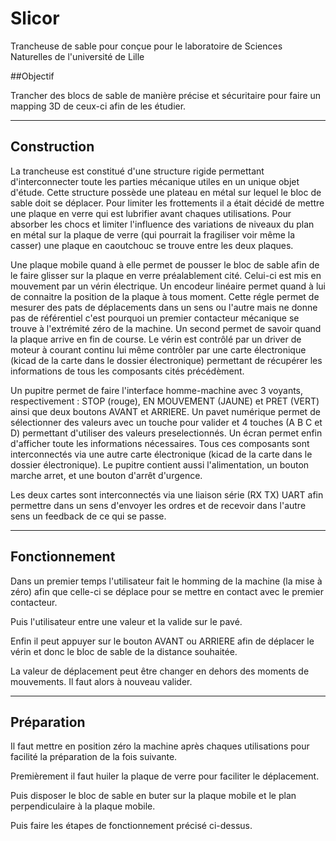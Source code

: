 # Slicor
Trancheuse de sable pour conçue pour le laboratoire de Sciences Naturelles de l'université de Lille

##Objectif

Trancher des blocs de sable de manière précise et sécuritaire pour faire un mapping 3D de ceux-ci afin de les étudier.

--------------------

## Construction

La trancheuse est constitué d'une structure rigide permettant d'interconnecter toute les parties mécanique utiles en un unique objet d'étude. Cette structure possède une plateau en métal sur lequel le bloc de sable doit se déplacer. Pour limiter les frottements il a était décidé de mettre une plaque en verre qui est lubrifier avant chaques utilisations. Pour absorber les chocs et limiter l'influence des variations de niveaux du plan en métal sur la plaque de verre (qui pourrait la fragiliser voir même la casser) une plaque en caoutchouc se trouve entre les deux plaques.

Une plaque mobile quand à elle permet de pousser le bloc de sable afin de le faire glisser sur la plaque en verre préalablement cité. Celui-ci est mis en mouvement par un vérin électrique. Un encodeur linéaire permet quand à lui de connaitre la position de la plaque à tous moment. Cette régle permet de mesurer des pats de déplacements dans un sens ou l'autre mais ne donne pas de référentiel c'est pourquoi un premier contacteur mécanique se trouve à l'extrémité zéro de la machine. Un second permet de savoir quand la plaque arrive en fin de course. Le vérin est contrôlé par un driver de moteur à courant continu lui même contrôler par une carte électronique (kicad de la carte dans le dossier électronique) permettant de récupérer les informations de tous les composants cités précédèment.

Un pupitre permet de faire l'interface homme-machine avec 3 voyants, respectivement : STOP (rouge), EN MOUVEMENT (JAUNE) et PRET (VERT) ainsi que deux boutons AVANT et ARRIERE. Un pavet numérique permet de sélectionner des valeurs avec un touche pour valider et 4 touches (A B C et D) permettant d'utiliser des valeurs preselectionnés. Un écran permet enfin d'afficher toute les informations nécessaires. Tous ces composants sont interconnectés via une autre carte électronique (kicad de la carte dans le dossier électronique). Le pupitre contient aussi l'alimentation, un bouton marche arret, et une bouton d'arrêt d'urgence.

Les deux cartes sont interconnectés via une liaison série (RX TX) UART afin permettre dans un sens d'envoyer les ordres et de recevoir dans l'autre sens un feedback de ce qui se passe.

--------------------

## Fonctionnement  

Dans un premier temps l'utilisateur fait le homming de la machine (la mise à zéro) afin que celle-ci se déplace pour se mettre en contact avec le premier contacteur.

Puis l'utilisateur entre une valeur et la valide sur le pavé.

Enfin il peut appuyer sur le bouton AVANT ou ARRIERE afin de déplacer le vérin et donc le bloc de sable de la distance souhaitée.

La valeur de déplacement peut être changer en dehors des moments de mouvements. Il faut alors à nouveau valider.

--------------------

## Préparation

Il faut mettre en position zéro la machine après chaques utilisations pour facilité la préparation de la fois suivante.

Premièrement il faut huiler la plaque de verre pour faciliter le déplacement.

Puis disposer le bloc de sable en buter sur la plaque mobile et le plan perpendiculaire à la plaque mobile.

Puis faire les étapes de fonctionnement précisé ci-dessus. 
